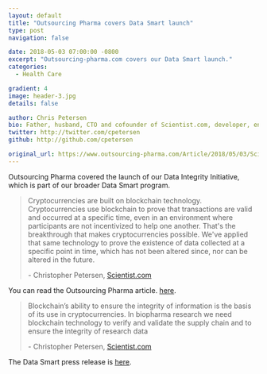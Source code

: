 ```yaml
---
layout: default
title: "Outsourcing Pharma covers Data Smart launch"
type: post
navigation: false

date: 2018-05-03 07:00:00 -0800
excerpt: "Outsourcing-pharma.com covers our Data Smart launch."
categories:
  - Health Care

gradient: 4
image: header-3.jpg
details: false

author: Chris Petersen
bio: Father, husband, CTO and cofounder of Scientist.com, developer, entrepreneur and technologist.
twitter: http://twitter.com/cpetersen
github: http://github.com/cpetersen

original_url: https://www.outsourcing-pharma.com/Article/2018/05/03/Scientist.com-using-blockchain-tech-to-ensure-data-integrity
---
```


Outsourcing Pharma covered the launch of our Data Integrity Initiative, which is part of our broader Data Smart program.

 >
 > Cryptocurrencies are built on blockchain technology. Cryptocurrencies use blockchain to prove that transactions are valid and occurred at a specific time, even in an environment where participants are not incentivized to help one another. That's the breakthrough that makes cryptocurrencies possible. We've applied that same technology to prove the existence of data collected at a specific point in time, which has not been altered since, nor can be altered in the future.
 >
 > \- Christopher Petersen, [Scientist.com](https://www.scientist.com)
 >

You can read the Outsourcing Pharma article. [here](https://www.outsourcing-pharma.com/Article/2018/05/03/Scientist.com-using-blockchain-tech-to-ensure-data-integrity).

 >
 > Blockchain’s ability to ensure the integrity of information is the basis of its use in cryptocurrencies. In biopharma research we need blockchain technology to verify and validate the supply chain and to ensure the integrity of research data
 >
 > \- Christopher Petersen, [Scientist.com](https://www.scientist.com)
 >

The Data Smart press release is [here](https://www.businesswire.com/news/home/20180430005047/en/Scientist.com-Creates-Blockchain-Solution-Ensures-Marketplace-Data).
